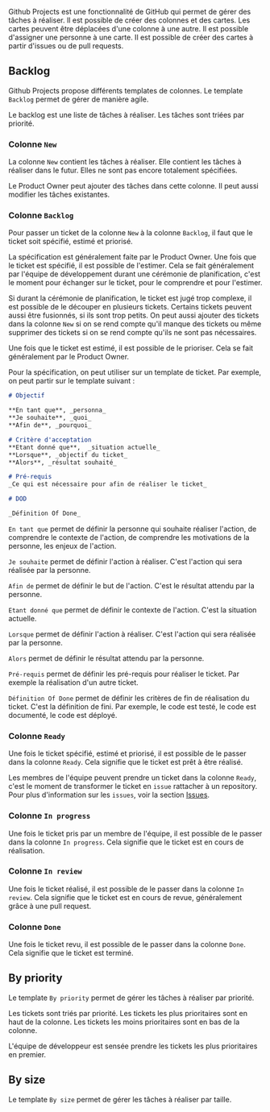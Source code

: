 Github Projects est une fonctionnalité de GitHub qui permet de gérer des tâches à réaliser. Il est possible de créer des colonnes et des cartes. Les cartes peuvent être déplacées d'une colonne à une autre. Il est possible d'assigner une personne à une carte. Il est possible de créer des cartes à partir d'issues ou de pull requests.

## Backlog

Github Projects propose différents templates de colonnes. Le template `Backlog` permet de gérer de manière agile.

Le backlog est une liste de tâches à réaliser. Les tâches sont triées par priorité. 

### Colonne `New`

La colonne `New` contient les tâches à réaliser. Elle contient les tâches à réaliser dans le futur. Elles ne sont pas encore totalement spécifiées.

Le Product Owner peut ajouter des tâches dans cette colonne. Il peut aussi modifier les tâches existantes.

### Colonne `Backlog`

Pour passer un ticket de la colonne `New` à la colonne `Backlog`, il faut que le ticket soit spécifié, estimé et priorisé. 

La spécification est généralement faite par le Product Owner. Une fois que le ticket est spécifié, il est possible de l'estimer. Cela se fait généralement par l'équipe de développement durant une cérémonie de planification, c'est le moment pour échanger sur le ticket, pour le comprendre et pour l'estimer. 

Si durant la cérémonie de planification, le ticket est jugé trop complexe, il est possible de le découper en plusieurs tickets. Certains tickets peuvent aussi être fusionnés, si ils sont trop petits. On peut aussi ajouter des tickets dans la colonne `New` si on se rend compte qu'il manque des tickets ou même supprimer des tickets si on se rend compte qu'ils ne sont pas nécessaires.

Une fois que le ticket est estimé, il est possible de le prioriser. Cela se fait généralement par le Product Owner.

Pour la spécification, on peut utiliser sur un template de ticket. Par exemple, on peut partir sur le template suivant :

```markdown
# Objectif

**En tant que**, _personna_ 
**Je souhaite**, _quoi_
**Afin de**, _pourquoi_

# Critère d'acceptation
**Etant donné que**,  _situation actuelle_
**Lorsque**, _objectif du ticket_
**Alors**, _résultat souhaité_

# Pré-requis
_Ce qui est nécessaire pour afin de réaliser le ticket_

# DOD

_Définition Of Done_ 
```

`En tant que` permet de définir la personne qui souhaite réaliser l'action, de comprendre le contexte de l'action, de comprendre les motivations de la personne, les enjeux de l'action.

`Je souhaite` permet de définir l'action à réaliser. C'est l'action qui sera réalisée par la personne.

`Afin de` permet de définir le but de l'action. C'est le résultat attendu par la personne.

`Etant donné que` permet de définir le contexte de l'action. C'est la situation actuelle.

`Lorsque` permet de définir l'action à réaliser. C'est l'action qui sera réalisée par la personne.

`Alors` permet de définir le résultat attendu par la personne.

`Pré-requis` permet de définir les pré-requis pour réaliser le ticket. Par exemple la réalisation d'un autre ticket.

`Définition Of Done` permet de définir les critères de fin de réalisation du ticket. C'est la définition de fini. Par exemple, le code est testé, le code est documenté, le code est déployé.

### Colonne `Ready`

Une fois le ticket spécifié, estimé et priorisé, il est possible de le passer dans la colonne `Ready`. Cela signifie que le ticket est prêt à être réalisé.

Les membres de l'équipe peuvent prendre un ticket dans la colonne `Ready`, c'est le moment de transformer le ticket en `issue` rattacher à un repository. Pour plus d'information sur les `issues`, voir la section [Issues](./issues.md).

### Colonne `In progress`

Une fois le ticket pris par un membre de l'équipe, il est possible de le passer dans la colonne `In progress`. Cela signifie que le ticket est en cours de réalisation.

### Colonne `In review`

Une fois le ticket réalisé, il est possible de le passer dans la colonne `In review`. Cela signifie que le ticket est en cours de revue, généralement grâce à une pull request.

### Colonne `Done`

Une fois le ticket revu, il est possible de le passer dans la colonne `Done`. Cela signifie que le ticket est terminé.

## By priority

Le template `By priority` permet de gérer les tâches à réaliser par priorité.

Les tickets sont triés par priorité. Les tickets les plus prioritaires sont en haut de la colonne. Les tickets les moins prioritaires sont en bas de la colonne.

L'équipe de développeur est sensée prendre les tickets les plus prioritaires en premier.

## By size

Le template `By size` permet de gérer les tâches à réaliser par taille.